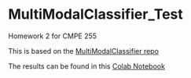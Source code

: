 # MultiModalClassifier_Test
Homework 2 for CMPE 255

This is based on the [MultiModalClassifier repo](https://github.com/lkk688/MultiModalClassifier/)

The results can be found in this [Colab Notebook](https://colab.research.google.com/drive/1G52btY3ukd1UXZazFzqUmDbcNkGtHybY?usp=sharing)
